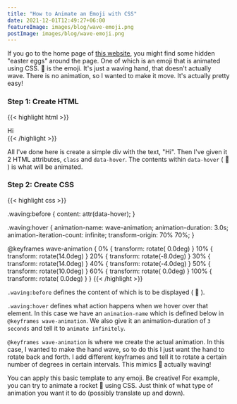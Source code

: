 ```yaml
---
title: "How to Animate an Emoji with CSS"
date: 2021-12-01T12:49:27+06:00
featureImage: images/blog/wave-emoji.png
postImage: images/blog/wave-emoji.png
---
```


If you go to the home page of [this website](https://anthonydellavecchia.com), you might find some hidden "easter eggs" around the page. One of which is an emoji that is animated using CSS. 👋 is the emoji. It's just a waving hand, that doesn't actually wave. There is no animation, so I wanted to make it move. It's actually pretty easy!

### Step 1: Create HTML

{{< highlight html >}}
    <div class="waving" data-hover="👋">
        Hi
    </div>
{{< /highlight  >}}

All I've done here is create a simple div with the text, "Hi". Then I've given it 2 HTML attributes, `class` and `data-hover`. The contents within `data-hover` ( 👋 ) is what will be animated.

### Step 2: Create CSS

{{< highlight css >}}

.waving:before {
  content: attr(data-hover);
}

.waving:hover {
  animation-name: wave-animation;
  animation-duration: 3.0s;
  animation-iteration-count: infinite;
  transform-origin: 70% 70%;
}

@keyframes wave-animation {
  0% {
      transform: rotate( 0.0deg)
  }
  10% {
      transform: rotate(14.0deg)
  }
  20% {
      transform: rotate(-8.0deg)
  }
  30% {
      transform: rotate(14.0deg)
  }
  40% {
      transform: rotate(-4.0deg)
  }
  50% {
      transform: rotate(10.0deg)
  }
  60% {
      transform: rotate( 0.0deg)
  }
  100% {
      transform: rotate( 0.0deg)
  }
}
{{< /highlight  >}}

`.waving:before` defines the content of which is to be displayed ( 👋 ).

`.waving:hover` defines what action happens when we hover over that element. In this case we have an `animation-name` which is defined below in `@keyframes wave-animation`. We also give it an animation-duration of `3 seconds` and tell it to `animate infinitely`.

`@keyframes wave-animation` is where we create the actual animation. In this case, I wanted to make the hand wave, so to do this I just want the hand to rotate back and forth. I add different keyframes and tell it to rotate a certain number of degrees in certain intervals. This mimics 👋 actually waving!

You can apply this basic template to any emoji. Be creative! For example, you can try to animate a rocket 🚀 using CSS. Just think of what type of animation you want it to do (possibly translate up and down).
